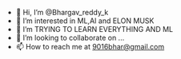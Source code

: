 - 👋 Hi, I’m @Bhargav_reddy_k
- 👀 I’m interested in ML,AI and ELON MUSK 
- 🌱 I’m TRYING TO LEARN EVERYTHING AND ML
- 💞️ I’m looking to collaborate on ...
- 📫 How to reach me at 9016bhar@gmail.com

<!---
Bull9016/Bull9016 is a ✨ special ✨ repository because its `README.md` (this file) appears on your GitHub profile.
You can click the Preview link to take a look at your changes.
--->
